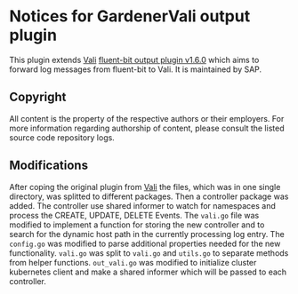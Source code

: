 # Notices for GardenerVali output plugin

This plugin extends [Vali](https://github.com/credativ/vali) [fluent-bit output plugin v1.6.0](https://github.com/credativ/vali/tree/v1.6.0/cmd/fluent-bit) which aims to forward log messages from fluent-bit to Vali. It is maintained by SAP.

## Copyright

All content is the property of the respective authors or their employers. For
more information regarding authorship of content, please consult the listed
source code repository logs.

## Modifications

After coping the original plugin from [Vali](https://github.com/credativ/vali/tree/v1.6.0/cmd/fluent-bit) the files, which was in one single directory, was splitted to different packages. Then a controller package was added. The controller use shared informer to watch for namespaces and process the CREATE, UPDATE, DELETE Events. The `vali.go` file was modified to implement a function for storing the new controller and to search for the dynamic host path in the currently processing log entry. The `config.go` was modified to parse additional properties needed for the new functionality. `vali.go` was split to `vali.go` and `utils.go` to separate methods from helper functions. `out_vali.go` was modified to initialize cluster kubernetes client and make a shared informer which will be passed to each controller.